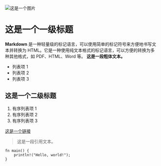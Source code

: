 ![这是一个图片](https://markdown.land/wp-content/uploads/2021/06/markdown-512px.png)

# 这是一个一级标题

**Markdown** 是一种轻量级的标记语言，可以使用简单的标记符号来方便地书写文本并转换为 HTML。它是一种使用纯文本格式的标记语言，可以方便的转换为多种其他格式，如 PDF、HTML、Word 等。
**这是一段粗体文本。**

- 列表项 1
- 列表项 2
- 列表项 3

## 这是一个二级标题

1. 有序列表项 1
2. 有序列表项 2
3. 有序列表项 3

[这是一个链接](https://www.example.com)

> 这是一段引用文本。

```
fn main() {
    println!("Hello, world!");
}
```
